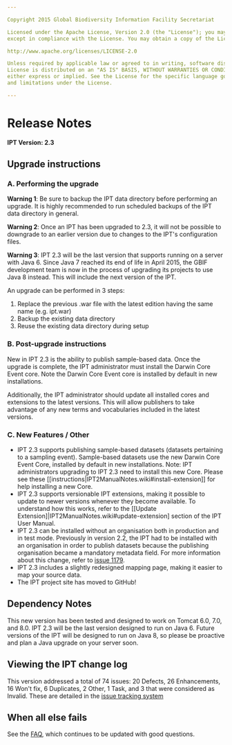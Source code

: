 ```yaml
---

Copyright 2015 Global Biodiversity Information Facility Secretariat

Licensed under the Apache License, Version 2.0 (the "License"); you may not use this file
except in compliance with the License. You may obtain a copy of the License at

http://www.apache.org/licenses/LICENSE-2.0

Unless required by applicable law or agreed to in writing, software distributed under the
License is distributed on an "AS IS" BASIS, WITHOUT WARRANTIES OR CONDITIONS OF ANY KIND,
either express or implied. See the License for the specific language governing permissions
and limitations under the License.

---
```


# Release Notes

**IPT Version: 2.3**



## Upgrade instructions

### A. Performing the upgrade

**Warning 1**: Be sure to backup the IPT data directory before performing an upgrade. It is highly recommended to run scheduled backups of the IPT data directory in general.

**Warning 2**: Once an IPT has been upgraded to 2.3, it will not be possible to downgrade to an earlier version due to changes to the IPT's configuration files.

**Warning 3**: IPT 2.3 will be the last version that supports running on a server with Java 6. Since Java 7 reached its end of life in April 2015, the GBIF development team is now in the process of upgrading its projects to use Java 8 instead. This will include the next version of the IPT. 

An upgrade can be performed in 3 steps:

  1. Replace the previous .war file with the latest edition having the same name (e.g. ipt.war)
  1. Backup the existing data directory
  1. Reuse the existing data directory during setup

### B. Post-upgrade instructions

New in IPT 2.3 is the ability to publish sample-based data. Once the upgrade is complete, the IPT administrator must install the Darwin Core Event core. Note the Darwin Core Event core is installed by default in new installations.

Additionally, the IPT administrator should update all installed cores and extensions to the latest versions. This will allow publishers to take advantage of any new terms and vocabularies included in the latest versions. 

### C. New Features / Other
  * IPT 2.3 supports publishing sample-based datasets (datasets pertaining to a sampling event). Sample-based datasets use the new Darwin Core Event Core, installed by default in new installations. Note: IPT administrators upgrading to IPT 2.3 need to install this new Core. Please see these [[instructions|IPT2ManualNotes.wiki#install-extension]] for help installing a new Core.
  * IPT 2.3 supports versionable IPT extensions, making it possible to update to newer versions whenever they become available. To understand how this works, refer to the [[Update Extension]|IPT2ManualNotes.wiki#update-extension] section of the IPT User Manual.
  * IPT 2.3 can be installed without an organisation both in production and in test mode. Previously in version 2.2, the IPT had to be installed with an organisation in order to publish datasets because the publishing organisation became a mandatory metadata field. For more information about this change, refer to [issue 1179](https://github.com/gbif/ipt/issues/1179).
  * IPT 2.3 includes a slightly redesigned mapping page, making it easier to map your source data. 
  * The IPT project site  has moved to GitHub! 

## Dependency Notes

This new version has been tested and designed to work on Tomcat 6.0, 7.0, and 8.0. IPT 2.3 will be the last version designed to run on Java 6. Future versions of the IPT will be designed to run on Java 8, so please be proactive and plan a Java upgrade on your server soon.

## Viewing the IPT change log

This version addressed a total of 74 issues: 20 Defects, 26 Enhancements, 16 Won't fix, 6 Duplicates, 2 Other, 1 Task, and 3 that were considered as Invalid.
These are detailed in the [issue tracking system](https://code.google.com/p/gbif-providertoolkit/issues/list?can=1&q=Milestone=Release2.2&sort=type)

## When all else fails

See the [FAQ](FAQ.md), which continues to be updated with good questions.